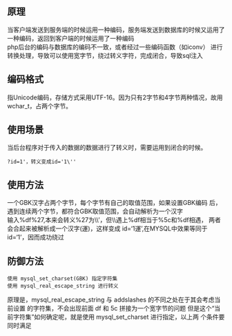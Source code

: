 

## 原理

当客户端发送到服务端的时候运用一种编码，服务端发送到数据库的时候又运用了一种编码，返回到客户端的时候运用了一种编码\
php后台的编码与数据库的编码不一致，或者经过一些编码函数（如iconv） 进行转换处理，导致可以使用宽字节，绕过转义字符，完成闭合，导致sql注入

## []()编码格式

指Unicode编码，存储方式采用UTF-16。因为只有2字节和4字节两种情况，故用wchar\_t，占两个字节。

## []()使用场景

当后台程序对于传入的数据的数据进行了转义时，需要运用到闭合的时候。
```
?id=1'，转义变成id='1\''
```
## []()使用方法

一个GBK汉字占两个字节，每个字节有自己的取值范围，如果设置GBK编码 后，遇到连续两个字节，都符合GBK取值范围，会自动解析为一个汉字\
输入%df%27,本来会转义%27为\\\’，但\\\遇上%df相当于%5c和%df相遇， 两者会合起来被解析成一个汉字(運)，这样变成 id=‘1運’,在MYSQL中效果等同于 id=‘1’，因而成功绕过

## []()防御方法

```
使用 mysql_set_charset(GBK) 指定字符集
使用 mysql_real_escape_string 进行转义 
```

原理是，mysql_real_escape_string 与 addslashes 的不同之处在于其会考虑当前设置 的字符集，不会出现前面 df 和 5c 拼接为一个宽字节的问题
但是这个“当前字符集”如何确定呢，就是使用 mysql\_set\_charset 进行指定，以上两 个条件要同时满足

